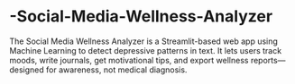 # -Social-Media-Wellness-Analyzer
The Social Media Wellness Analyzer is a Streamlit-based web app using Machine Learning to detect depressive patterns in text. It lets users track moods, write journals, get motivational tips, and export wellness reports—designed for awareness, not medical diagnosis.
